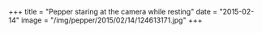 +++
title = "Pepper staring at the camera while resting"
date = "2015-02-14"
image = "/img/pepper/2015/02/14/124613171.jpg"
+++

